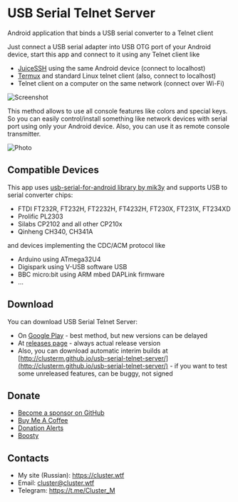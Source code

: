 # USB Serial Telnet Server
Android application that binds a USB serial converter to a Telnet client

Just connect a USB serial adapter into USB OTG port of your Android device, start this app and connect to it using any Telnet client like
* [JuiceSSH](https://play.google.com/store/apps/details?id=com.sonelli.juicessh) using the same Android device (connect to localhost)
* [Termux](https://play.google.com/store/apps/details?id=com.termux) and standard Linux telnet client (also, connect to localhost)
* Telnet client on a computer on the same network (connect over Wi-Fi)

![Screenshot](https://user-images.githubusercontent.com/4236181/170989042-b82958ff-372b-4733-bbcb-ce98ebf331fc.png)

This method allows to use all console features like colors and special keys. So you can easily control/install something like network devices with serial port using only your Android device. Also, you can use it as remote console transmitter.

![Photo](https://user-images.githubusercontent.com/4236181/170874522-11253639-8eb8-4a95-b70d-e875a2f2baad.jpg)

## Compatible Devices
This app uses [usb-serial-for-android  library by mik3y](https://github.com/mik3y/usb-serial-for-android) and supports USB to serial converter chips:
* FTDI FT232R, FT232H, FT2232H, FT4232H, FT230X, FT231X, FT234XD
* Prolific PL2303
* Silabs CP2102 and all other CP210x
* Qinheng CH340, CH341A

and devices implementing the CDC/ACM protocol like
* Arduino using ATmega32U4
* Digispark using V-USB software USB
* BBC micro:bit using ARM mbed DAPLink firmware
* ...

## Download
You can download USB Serial Telnet Server:
* On [Google Play](https://play.google.com/store/apps/details?id=com.clusterrr.usbserialtelnetserver) - best method, but new versions can be delayed
* At [releases page](https://github.com/ClusterM/usb-serial-telnet-server/releases) - always actual release version
* Also, you can download automatic interim builds at [http://clusterm.github.io/usb-serial-telnet-server/](http://clusterm.github.io/usb-serial-telnet-server/) - if you want to test some unreleased features, can be buggy, not signed

## Donate
* [Become a sponsor on GitHub](https://github.com/sponsors/ClusterM)
* [Buy Me A Coffee](https://www.buymeacoffee.com/cluster)
* [Donation Alerts](https://www.donationalerts.com/r/clustermeerkat)
* [Boosty](https://boosty.to/cluster)

## Contacts
* My site (Russian): https://cluster.wtf
* Email: cluster@cluster.wtf
* Telegram: https://t.me/Cluster_M
